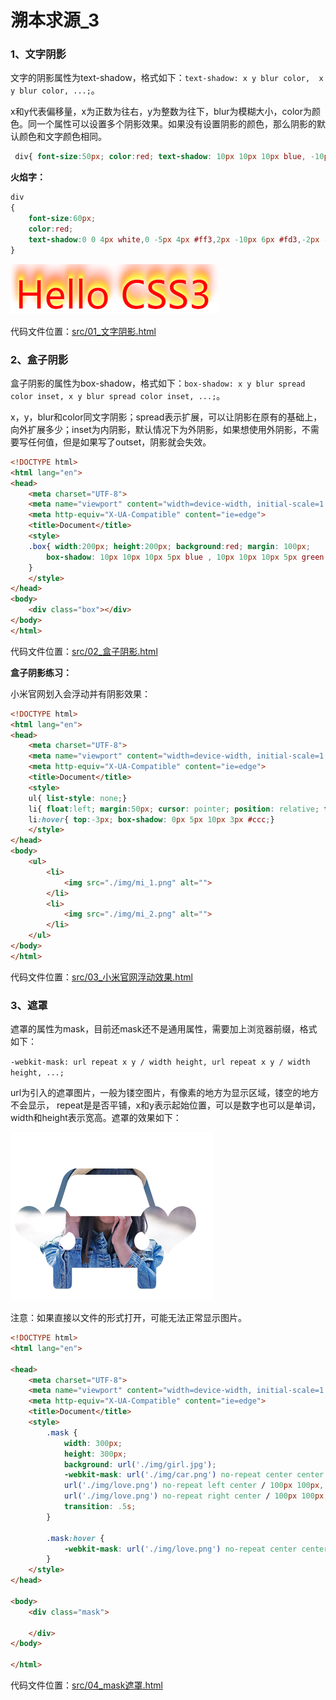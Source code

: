 # 溯本求源_3

### 1、文字阴影

文字的阴影属性为text-shadow，格式如下：`text-shadow: x y blur color,  x y blur color, ...;`。

x和y代表偏移量，x为正数为往右，y为整数为往下，blur为模糊大小，color为颜色。同一个属性可以设置多个阴影效果。如果没有设置阴影的颜色，那么阴影的默认颜色和文字颜色相同。

```css
 div{ font-size:50px; color:red; text-shadow: 10px 10px 10px blue, -10px -10px 10px green;}
```

**火焰字：**

```css
div
{ 
    font-size:60px; 
    color:red; 
    text-shadow:0 0 4px white,0 -5px 4px #ff3,2px -10px 6px #fd3,-2px -15px 11px #f80,2px -25px 18px #f20;
}
```

![image-20210222093750235](note_image/image-20210222093750235.png)

代码文件位置：[src/01_文字阴影.html](./src/01_文字阴影.html)

### 2、盒子阴影

盒子阴影的属性为box-shadow，格式如下：`box-shadow: x y blur spread color inset, x y blur spread color inset, ...;`。

x，y，blur和color同文字阴影；spread表示扩展，可以让阴影在原有的基础上，向外扩展多少；inset为内阴影，默认情况下为外阴影，如果想使用外阴影，不需要写任何值，但是如果写了outset，阴影就会失效。

```html
<!DOCTYPE html>
<html lang="en">
<head>
    <meta charset="UTF-8">
    <meta name="viewport" content="width=device-width, initial-scale=1.0">
    <meta http-equiv="X-UA-Compatible" content="ie=edge">
    <title>Document</title>
    <style>
    .box{ width:200px; height:200px; background:red; margin: 100px;
        box-shadow: 10px 10px 10px 5px blue , 10px 10px 10px 5px green inset;
    }
    </style>
</head>
<body>
    <div class="box"></div>
</body>
</html>
```

代码文件位置：[src/02_盒子阴影.html](./src/02_盒子阴影.html)

**盒子阴影练习：**

小米官网划入会浮动并有阴影效果：

```html
<!DOCTYPE html>
<html lang="en">
<head>
    <meta charset="UTF-8">
    <meta name="viewport" content="width=device-width, initial-scale=1.0">
    <meta http-equiv="X-UA-Compatible" content="ie=edge">
    <title>Document</title>
    <style>
    ul{ list-style: none;}
    li{ float:left; margin:50px; cursor: pointer; position: relative; top: 0; transition: .5s; border-radius: 3px;}
    li:hover{ top:-3px; box-shadow: 0px 5px 10px 3px #ccc;}
    </style>
</head>
<body>
    <ul>
        <li>
            <img src="./img/mi_1.png" alt="">
        </li>
        <li>
            <img src="./img/mi_2.png" alt="">
        </li>
    </ul>
</body>
</html>
```

代码文件位置：[src/03_小米官网浮动效果.html](./src/03_小米官网浮动效果.html)

### 3、遮罩

遮罩的属性为mask，目前还mask还不是通用属性，需要加上浏览器前缀，格式如下：

`-webkit-mask: url repeat x y / width height, url repeat x y / width height, ...;`

url为引入的遮罩图片，一般为镂空图片，有像素的地方为显示区域，镂空的地方不会显示， repeat是是否平铺，x和y表示起始位置，可以是数字也可以是单词，width和height表示宽高。遮罩的效果如下：

![image-20210222111232268](note_image/image-20210222111232268.png)

注意：如果直接以文件的形式打开，可能无法正常显示图片。

```html
<!DOCTYPE html>
<html lang="en">

<head>
    <meta charset="UTF-8">
    <meta name="viewport" content="width=device-width, initial-scale=1.0">
    <meta http-equiv="X-UA-Compatible" content="ie=edge">
    <title>Document</title>
    <style>
        .mask {
            width: 300px;
            height: 300px;
            background: url('./img/girl.jpg');
            -webkit-mask: url('./img/car.png') no-repeat center center / 200px 200px, 
            url('./img/love.png') no-repeat left center / 100px 100px, 
            url('./img/love.png') no-repeat right center / 100px 100px;
            transition: .5s;
        }

        .mask:hover {
            -webkit-mask: url('./img/love.png') no-repeat center center / 100px 100px;
        }
    </style>
</head>

<body>
    <div class="mask">

    </div>
</body>

</html>

```

代码文件位置：[src/04_mask遮罩.html](./src/04_mask遮罩.html)

























